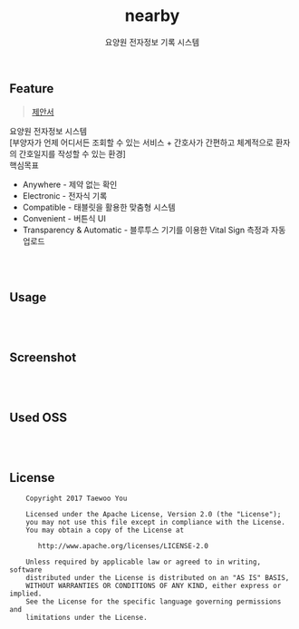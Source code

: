 <h1 align=center>nearby</h1>
<p align=center>요양원 전자정보 기록 시스템</p>
<br>

## Feature
><a href="https://drive.google.com/open?id=0B67FssKXYIKQNHVpYVNfRUFVelE">제안서</a>

요양원 전자정보 시스템<br>
[부양자가 언제 어디서든 조회할 수 있는 서비스 + 간호사가 간편하고 체계적으로 환자의 간호일지를 작성할 수 있는 환경]
<br>
핵심목표
<ul>
  <li>Anywhere - 제약 없는 확인</li>
  <li>Electronic - 전자식 기록</li>
  <li>Compatible - 태블릿을 활용한 맞춤형 시스템</li>
  <li>Convenient - 버튼식 UI</li>
  <li>Transparency & Automatic - 블루투스 기기를 이용한 Vital Sign 측정과 자동 업로드</li>
</ul>

<br>
<br>

## Usage

<br>
<br>

## Screenshot

<br>
<br>


## Used OSS

<br>
<br>

## License
```
    Copyright 2017 Taewoo You

    Licensed under the Apache License, Version 2.0 (the "License");
    you may not use this file except in compliance with the License.
    You may obtain a copy of the License at

       http://www.apache.org/licenses/LICENSE-2.0

    Unless required by applicable law or agreed to in writing, software
    distributed under the License is distributed on an "AS IS" BASIS,
    WITHOUT WARRANTIES OR CONDITIONS OF ANY KIND, either express or implied.
    See the License for the specific language governing permissions and
    limitations under the License.
```
